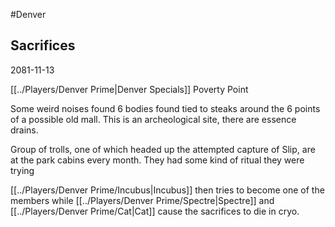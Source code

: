 #Denver
## Sacrifices
2081-11-13

[[../Players/Denver Prime|Denver Specials]]
Poverty Point 

Some weird noises
found 6 bodies found tied to steaks around the 6 points of a possible old mall. This is an archeological site, there are essence drains.

Group of trolls, one of which headed up the attempted capture of Slip, are at the park cabins every month. They had some kind of ritual they were trying

[[../Players/Denver Prime/Incubus|Incubus]] then tries to become one of the members while [[../Players/Denver Prime/Spectre|Spectre]] and [[../Players/Denver Prime/Cat|Cat]] cause the sacrifices to die in cryo.
